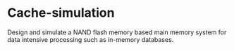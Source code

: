 # Cache-simulation
Design and simulate a NAND flash memory based main memory system for data intensive processing such as in-memory databases. 
